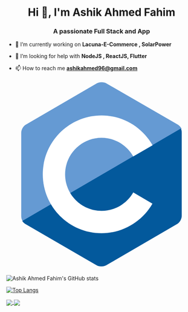 <h1 align="center">Hi 👋, I'm Ashik Ahmed Fahim</h1>
<h3 align="center">A passionate Full Stack and App</h3>

- 🔭 I’m currently working on **Lacuna-E-Commerce , SolarPower**

- 🤔 I’m looking for help with **NodeJS , ReactJS, Flutter**

- 📫 How to reach me **ashikahmed96@gmail.com**

<p align="left">
<svg viewBox="0 0 128 128">
<g><path fill="#659AD3" d="M115.4 30.7l-48.3-27.8c-.8-.5-1.9-.7-3.1-.7-1.2 0-2.3.3-3.1.7l-48 27.9c-1.7 1-2.9 3.5-2.9 5.4v55.7c0 1.1.2 2.4 1 3.5l106.8-62c-.6-1.2-1.5-2.1-2.4-2.7z"></path><path fill="#03599C" d="M10.7 95.3c.5.8 1.2 1.5 1.9 1.9l48.2 27.9c.8.5 1.9.7 3.1.7 1.2 0 2.3-.3 3.1-.7l48-27.9c1.7-1 2.9-3.5 2.9-5.4v-55.7c0-.9-.1-1.9-.6-2.8l-106.6 62z"></path><path fill="#fff" d="M85.3 76.1c-4.2 7.4-12.2 12.4-21.3 12.4-13.5 0-24.5-11-24.5-24.5s11-24.5 24.5-24.5c9.1 0 17.1 5 21.3 12.5l13-7.5c-6.8-11.9-19.6-20-34.3-20-21.8 0-39.5 17.7-39.5 39.5s17.7 39.5 39.5 39.5c14.6 0 27.4-8 34.2-19.8l-12.9-7.6z"></path></g>
</svg>
</p>

![Ashik Ahmed Fahim's GitHub stats](https://github-readme-stats.vercel.app/api?username=ashikahmedfahim&show_icons=true&theme=radical)

[![Top Langs](https://github-readme-stats.vercel.app/api/top-langs/?username=ashikahmedfahim&layout=compact)](https://github.com/anuraghazra/github-readme-stats)

<a href="https://github.com/ashikahmedfahim">
  <img align="center" src="https://github-readme-stats.vercel.app/api/top-langs/?username=ashikahmedfahim&theme=dark&hide_langs_below=1" />
</a>
<a href="https://github.com/ashikahmedfahim">
 <img align="center" src="https://github-readme-stats.vercel.app/api?username=ashikahmedfahim&&show_icons=true&title_color=ffffff&icon_color=bb2acf&text_color=daf7dc&bg_color=151515"/>
</a>
